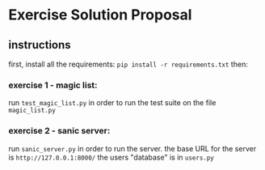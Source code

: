 # Exercise Solution Proposal

## instructions

first, install all the requirements:
`pip install -r requirements.txt`
then:

### exercise 1 - magic list:

run `test_magic_list.py` in order to run the test suite on the file `magic_list.py`
  

### exercise 2 - sanic server:

run `sanic_server.py` in order to run the server. the base URL for the server is `http://127.0.0.1:8000/`
  the users "database" is in `users.py`
